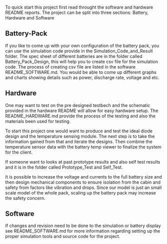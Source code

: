 To quick start this project first read throught the software and hardware README reports. The project can be split into three sections: Battery, Hardware and Software

## Battery-Pack
If you like to come up with your own configuration of the battery pack, you can use the simulation code provide in the Simulation_Code_and_Result folder. The spec sheet of different batteries are in the folder called Battery_Pack_Design, this will help you to create csv file for the simulation code. The process of creating csv file are listed in the software README_SOFTWARE.md. You would be able to come up different graphs and charts showing details such as power, discharge rate, voltage and etc. 

## Hardware 
One may want to test on the pre designed testbech and the schematic provided in the hardware README will allow for easy hardware setup. The README_HARDWARE.md provide the process of the testing and also the materials been used for testing. 

To start this project one would want to produce and test the ideal diode design and the temperature sensing module. The next step is to take the information gained from that and iterate the designs. Then combine the temperature sensor data with the battery temp viewer to finalize the system for the client. 

If someone want to looks at past prototype results and also self test results and it is in the folder called Prototype_Test and Self_Test. 

It is possible to increase the voltage and currents to the full battery size and then design mechanical components to ensure isolation from the cabin and safety from factors like vibration and drops. Since our model is just an small scale model of the whole pack, scaling up the battery pack may increase the safety concern.

## Software

If changes and revision need to be done to the simulation or battery display see README_SOFTWARE.md for more information regarding setting up the proper simulation tools and source code for the project.
